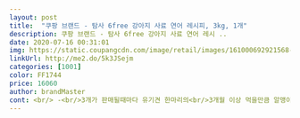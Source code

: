 ```yaml
---
layout: post 
title:  "쿠팡 브랜드 - 탐사 6free 강아지 사료 연어 레시피, 3kg, 1개" 
description: 쿠팡 브랜드 - 탐사 6free 강아지 사료 연어 레시 ..
date: 2020-07-16 00:31:01 
img: https://static.coupangcdn.com/image/retail/images/161000692921568-d07f7691-272e-4b09-b828-c504f002682e.jpg 
linkUrl: http://me2.do/5k3JSejm 
categories: [1001] 
color: FF1744 
price: 16060 
author: brandMaster 
cont: <br/> -<br/>3개가 판매될때마다 유기견 한마리의<br/>3개월 이상 먹을만큼 알맹이가 엄청 굵지도 않아 씹어먹기 딱이에요.<br/><br/>82로 섞어주고 있는데 다행이 딱딱한 응가를 보길래 안심했어요.<br/><br/>​6free 란 ? 항곰팡이제, 인공향미제, 색소,<br/>​지난번 아이들이 병원에 갔었을때<br/>강아지 눈물 알러지 사료로 유명한 쿠팡<br/>강아지 눈물사료 또는 강아지 알러지사료를<br/>강아지들도 맛있게 먹을 수 있어요.<br/><br/>강쥐 입맛에 맞는다면 정말 바랄게 없었는데.<br/>.<br/><br/>거짓말 안 보태고 코 박고 먹네요;;<br/>건강한 하루 식사가 지원이 된다고 해요.<br/><br/>견주님들 눈물사료 또는 알러지사료<br/>괜찮은 애기 밥 만나서 얼마나 다행인지 모르겠어요.<br/><br/>굳이 샵에서 비싸게 돈 주고 사료구입 안해서  소비도 줄고<br/> 
---
```

 